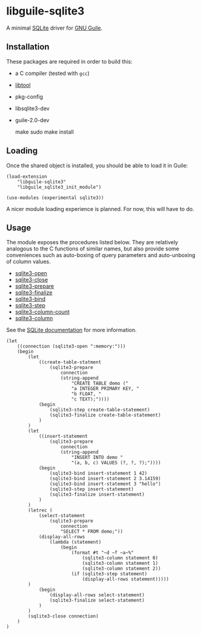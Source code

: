 libguile-sqlite3
================

A minimal [SQLite](https://sqlite.org/index.html) driver for
[GNU Guile](https://www.gnu.org/software/guile/).

Installation
------------

These packages are required in order to build this:

- a C compiler (tested with `gcc`)
- [libtool](https://www.gnu.org/software/libtool/)
- pkg-config
- libsqlite3-dev
- guile-2.0-dev

    make
    sudo make install

Loading
-------

Once the shared object is installed, you should be able to load
it in Guile:

    (load-extension
        "libguile-sqlite3"
        "libguile_sqlite3_init_module")

    (use-modules (experimental sqlite3))

A nicer module loading experience is planned. For now, this will
have to do.

Usage
-----

The module exposes the procedures listed below. They are
relatively analogous to the C functions of similar names, but
also provide some conveniences such as auto-boxing of query
parameters and auto-unboxing of column values.

- [sqlite3-open](https://sqlite.org/c3ref/open.html)
- [sqlite3-close](https://sqlite.org/c3ref/close.html)
- [sqlite3-prepare](https://sqlite.org/c3ref/prepare.html)
- [sqlite3-finalize](https://sqlite.org/c3ref/finalize.html)
- [sqlite3-bind](https://sqlite.org/c3ref/bind_blob.html)
- [sqlite3-step](https://sqlite.org/c3ref/step.html)
- [sqlite3-column-count](https://sqlite.org/c3ref/column_count.html)
- [sqlite3-column](https://sqlite.org/c3ref/column_blob.html)

See the [SQLite documentation](https://sqlite.org/docs.html)
for more information.

    (let
        ((connection (sqlite3-open ":memory:")))
        (begin
            (let
                ((create-table-statment
                    (sqlite3-prepare
                        connection
                        (string-append
                            "CREATE TABLE demo ("
                            "a INTEGER PRIMARY KEY, "
                            "b FLOAT, "
                            "c TEXT);"))))
                (begin
                    (sqlite3-step create-table-statement)
                    (sqlite3-finalize create-table-statement)
                )
            )
            (let
                ((insert-statement
                    (sqlite3-prepare
                        connection
                        (string-append
                            "INSERT INTO demo "
                            "(a, b, c) VALUES (?, ?, ?);"))))
                (begin
                    (sqlite3-bind insert-statement 1 42)
                    (sqlite3-bind insert-statement 2 3.14159)
                    (sqlite3-bind insert-statement 3 "hello")
                    (sqlite3-step insert-statement)
                    (sqlite3-finalize insert-statement)
                )
            )
            (letrec (
                (select-statement
                    (sqlite3-prepare
                        connection
                        "SELECT * FROM demo;"))
                (display-all-rows
                    (lambda (statement)
                        (begin
                            (format #t "~d ~f ~a~%"
                                (sqlite3-column statement 0)
                                (sqlite3-column statement 1)
                                (sqlite3-column statement 2))
                            (if (sqlite3-step statement)
                                (display-all-rows statement)))))
            )
                (begin
                    (display-all-rows select-statement)
                    (sqlite3-finalize select-statement)
                )
            )
            (sqlite3-close connection)
        )
    )
